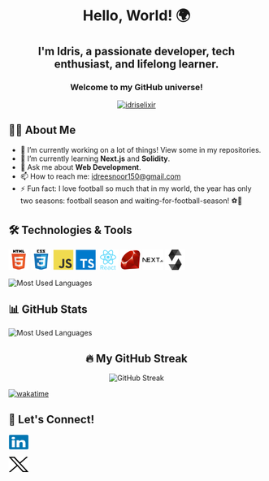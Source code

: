 <h1 align="center">Hello, World! 🌍</h1>
<h2 align="center">I'm Idris, a passionate developer, tech enthusiast, and lifelong learner.</h2>
<h3 align="center">Welcome to my GitHub universe!</h3>

<p align="center">
<a href="https://github.com/idriselixir">
<img src="https://komarev.com/ghpvc/?username=idriselixir&label=Profile%20views&color=0e75b6&style=flat" alt="idriselixir" />
</a>
</p>

## 👨‍💻 About Me
- 🔭 I’m currently working on a lot of things! View some in my repositories.
- 🌱 I’m currently learning **Next.js** and **Solidity**.
- 💬 Ask me about **Web Development**.
- 📫 How to reach me: [idreesnoor150@gmail.com](mailto:idreesnoor150@gmail.com)
- ⚡ Fun fact: I love football so much that in my world, the year has only two seasons: football season and waiting-for-football-season! ⚽📅

## 🛠️ Technologies & Tools
<p>
  <!-- HTML -->
  <img src="https://raw.githubusercontent.com/devicons/devicon/master/icons/html5/html5-original-wordmark.svg" alt="HTML5" width="40" height="40"/>
  <!-- CSS -->
  <img src="https://raw.githubusercontent.com/devicons/devicon/master/icons/css3/css3-original-wordmark.svg" alt="CSS3" width="40" height="40"/>
  <!-- JavaScript -->
  <img src="https://raw.githubusercontent.com/devicons/devicon/master/icons/javascript/javascript-original.svg" alt="JavaScript" width="40" height="40"/>
  <!-- TypeScript -->
  <img src="https://raw.githubusercontent.com/devicons/devicon/master/icons/typescript/typescript-original.svg" alt="TypeScript" width="40" height="40"/>
  <!-- React -->
  <img src="https://raw.githubusercontent.com/devicons/devicon/master/icons/react/react-original-wordmark.svg" alt="React" width="40" height="40"/>
  <!-- Ruby -->
  <img src="https://raw.githubusercontent.com/devicons/devicon/master/icons/ruby/ruby-original.svg" alt="Ruby" width="40" height="40"/>
  <!-- Next.js -->
<img src="https://raw.githubusercontent.com/devicons/devicon/master/icons/nextjs/nextjs-original-wordmark.svg" alt="Next.js" width="40" height="40"/>

  <!-- Solidity -->
  <img src="https://raw.githubusercontent.com/devicons/devicon/master/icons/solidity/solidity-original.svg" alt="Solidity" width="40" height="40"/>
</p>




<p align="left">
  <img src="https://github-readme-stats.vercel.app/api/top-langs/?username=idriselixir&layout=compact&theme=radical" alt="Most Used Languages" />
</p>


## 📊 GitHub Stats
<p align="left">
  <img src="https://github-readme-stats.vercel.app/api/top-langs/?username=idriselixir&layout=compact&theme=radical" alt="Most Used Languages" />
</p>

<h2 align="center">🔥 My GitHub Streak</h2>
<p align="center">
  <img src="https://streak-stats.demolab.com?user=idriselixir&theme=radical&hide_border=true" alt="GitHub Streak" />
</p>


[![wakatime](https://wakatime.com/badge/user/018ba604-9fac-4783-b03e-11b6a49050b8.svg)](https://wakatime.com/@in106)

## 📣 Let's Connect!
<p align="left">
  <!-- LinkedIn -->
  
  <a href="https://www.linkedin.com/in/idris-noor" target="blank"><img align="center" src="https://raw.githubusercontent.com/devicons/devicon/master/icons/linkedin/linkedin-original.svg" alt="LinkedIn-Idris-Noor" height="30" width="40" /></a>
  <!-- Twitter -->
  <a href="https://twitter.com/NoorIdris14325" target="blank"><img align="center" src="https://raw.githubusercontent.com/devicons/devicon/master/icons/twitter/twitter-original.svg" alt="Twitter-NoorIdris14325" height="30" width="40" /></a>
</p>
